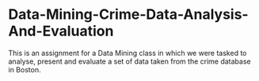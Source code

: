 # Data-Mining-Crime-Data-Analysis-And-Evaluation
 This is an assignment for a Data Mining class in which we were tasked to analyse, present and evaluate a set of data taken from the crime database in Boston. 
